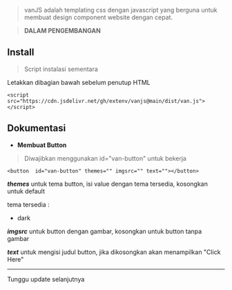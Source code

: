 
> vanJS adalah templating css dengan javascript yang berguna untuk membuat design component website dengan cepat.

> **DALAM PENGEMBANGAN**

## Install
> Script instalasi sementara

Letakkan  dibagian bawah sebelum penutup HTML
```
<script src="https://cdn.jsdelivr.net/gh/extenv/vanjs@main/dist/van.js"></script>
```

## Dokumentasi

 -  **Membuat Button**
 > Diwajibkan menggunakan id="van-button" untuk bekerja
```
<button  id="van-button" themes="" imgsrc="" text=""></button>
```
***themes*** untuk  tema button, isi value dengan tema tersedia, kosongkan untuk default

 tema tersedia :
 - dark
 
***imgsrc*** untuk button dengan gambar, kosongkan untuk button tanpa gambar

***text*** untuk mengisi judul button, jika dikosongkan akan menampilkan "Click Here"

---
Tunggu update selanjutnya
